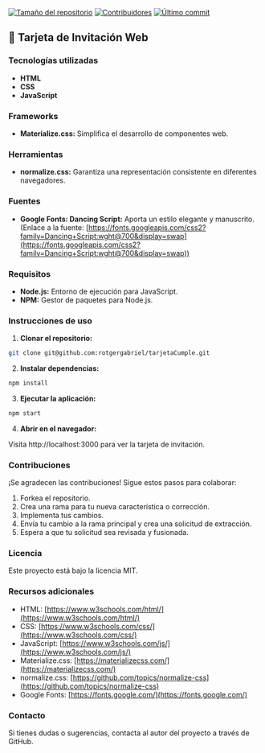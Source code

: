 [![Tamaño del repositorio](https://img.shields.io/github/repo-size/rotgergabriel/tarjetaCumple.svg)](https://github.com/rotgergabriel/tarjetaCumple)
[![Contribuidores](https://img.shields.io/github/contributors/rotgergabriel/tarjetaCumple.svg)](https://github.com/rotgergabriel/tarjetaCumple/graphs/contributors)
[![Último commit](https://img.shields.io/github/last-commit/rotgergabriel/tarjetaCumple.svg)](https://github.com/rotgergabriel/tarjetaCumple/commits/main)

## 🎉 Tarjeta de Invitación Web 

### Tecnologías utilizadas ️

* **HTML**
* **CSS**
* **JavaScript**

### Frameworks 

* **Materialize.css:** Simplifica el desarrollo de componentes web.

### Herramientas 

* **normalize.css:** Garantiza una representación consistente en diferentes navegadores.

### Fuentes 

* **Google Fonts: Dancing Script:** Aporta un estilo elegante y manuscrito. (Enlace a la fuente: [https://fonts.googleapis.com/css2?family=Dancing+Script:wght@700&display=swap](https://fonts.googleapis.com/css2?family=Dancing+Script:wght@700&display=swap))

### Requisitos 

* **Node.js:** Entorno de ejecución para JavaScript.
* **NPM:** Gestor de paquetes para Node.js.

### Instrucciones de uso 

1. **Clonar el repositorio:**

```bash
git clone git@github.com:rotgergabriel/tarjetaCumple.git
```

2. **Instalar dependencias:**

```bash
npm install
```

3. **Ejecutar la aplicación:**

```bash
npm start
```

4. **Abrir en el navegador:**

Visita http://localhost:3000 para ver la tarjeta de invitación.

### Contribuciones 

¡Se agradecen las contribuciones! Sigue estos pasos para colaborar:

1. Forkea el repositorio.
2. Crea una rama para tu nueva característica o corrección.
3. Implementa tus cambios.
4. Envía tu cambio a la rama principal y crea una solicitud de extracción.
5. Espera a que tu solicitud sea revisada y fusionada.

### Licencia 

Este proyecto está bajo la licencia MIT.

### Recursos adicionales 

* HTML: [https://www.w3schools.com/html/](https://www.w3schools.com/html/)
* CSS: [https://www.w3schools.com/css/](https://www.w3schools.com/css/)
* JavaScript: [https://www.w3schools.com/js/](https://www.w3schools.com/js/)
* Materialize.css: [https://materializecss.com/](https://materializecss.com/)
* normalize.css: [https://github.com/topics/normalize-css](https://github.com/topics/normalize-css)
* Google Fonts: [https://fonts.google.com/](https://fonts.google.com/)

### Contacto 

Si tienes dudas o sugerencias, contacta al autor del proyecto a través de GitHub.

